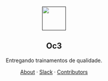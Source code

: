 <!-- markdownlint-disable MD033 MD041 -->

<p align="center">
  <a href="">
    <img src="" height="64" />
  </a>
  <h2 align="center">Oc3</h2>
</p>

<p align="center">Entregando trainamentos de qualidade.</p>

<p align="center">
  <a href="">About</a>
  ·
  <a href="">Slack</a>
  ·
  <a href="">Contributors</a>
</p>
